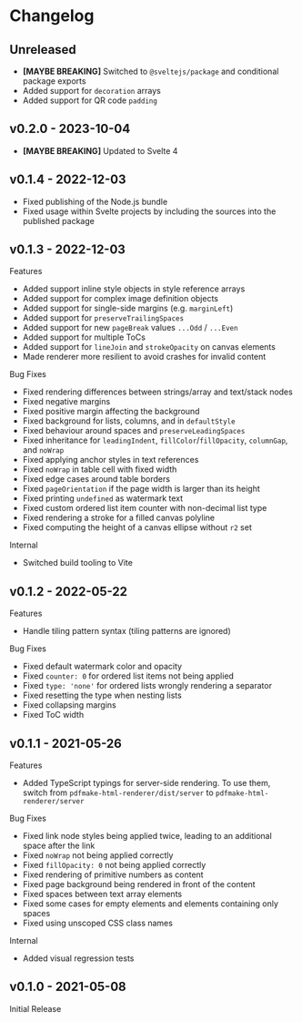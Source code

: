 # Changelog

## Unreleased

- **[MAYBE BREAKING]** Switched to `@sveltejs/package` and conditional package exports
- Added support for `decoration` arrays
- Added support for QR code `padding`

## v0.2.0 - 2023-10-04

- **[MAYBE BREAKING]** Updated to Svelte 4

## v0.1.4 - 2022-12-03

- Fixed publishing of the Node.js bundle
- Fixed usage within Svelte projects by including the sources into the published package

## v0.1.3 - 2022-12-03

Features

- Added support inline style objects in style reference arrays
- Added support for complex image definition objects
- Added support for single-side margins (e.g. `marginLeft`)
- Added support for `preserveTrailingSpaces`
- Added support for new `pageBreak` values `...Odd` / `...Even`
- Added support for multiple ToCs
- Added support for `lineJoin` and `strokeOpacity` on canvas elements
- Made renderer more resilient to avoid crashes for invalid content

Bug Fixes

- Fixed rendering differences between strings/array and text/stack nodes
- Fixed negative margins
- Fixed positive margin affecting the background
- Fixed background for lists, columns, and in `defaultStyle`
- Fixed behaviour around spaces and `preserveLeadingSpaces`
- Fixed inheritance for `leadingIndent`, `fillColor`/`fillOpacity`, `columnGap`, and `noWrap`
- Fixed applying anchor styles in text references
- Fixed `noWrap` in table cell with fixed width
- Fixed edge cases around table borders
- Fixed `pageOrientation` if the page width is larger than its height
- Fixed printing `undefined` as watermark text
- Fixed custom ordered list item counter with non-decimal list type
- Fixed rendering a stroke for a filled canvas polyline
- Fixed computing the height of a canvas ellipse without `r2` set

Internal

- Switched build tooling to Vite

## v0.1.2 - 2022-05-22

Features

- Handle tiling pattern syntax (tiling patterns are ignored)

Bug Fixes

- Fixed default watermark color and opacity
- Fixed `counter: 0` for ordered list items not being applied
- Fixed `type: 'none'` for ordered lists wrongly rendering a separator
- Fixed resetting the type when nesting lists
- Fixed collapsing margins
- Fixed ToC width

## v0.1.1 - 2021-05-26

Features

- Added TypeScript typings for server-side rendering. To use them, switch from `pdfmake-html-renderer/dist/server` to `pdfmake-html-renderer/server`

Bug Fixes

- Fixed link node styles being applied twice, leading to an additional space after the link
- Fixed `noWrap` not being applied correctly
- Fixed `fillOpacity: 0` not being applied correctly
- Fixed rendering of primitive numbers as content
- Fixed page background being rendered in front of the content
- Fixed spaces between text array elements
- Fixed some cases for empty elements and elements containing only spaces
- Fixed using unscoped CSS class names

Internal

- Added visual regression tests

## v0.1.0 - 2021-05-08

Initial Release
